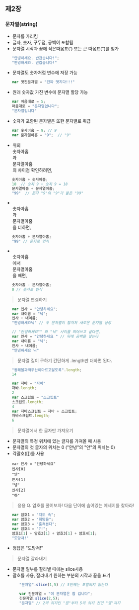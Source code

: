 ## 제2장
### 문자열(string)

* 문자를 가리킴
* 글자, 숫자, 구두점, 공백이 포함됨
* 문자열 시작과 끝에 작은따옴표(') 또는 큰 따옴표(")를 첨가

```javascript
   "안녕하세요. 반갑습니다!";
   "안녕하세요. 반갑습니다!"
```

* 문자열도 숫자처럼 변수에 저장 가능
```javascript
   var 멋진문자열 = "진짜 멋지다!!!"
```

* 원래 숫자값 가진 변수에 문자열 할당 가능
```javascript
   var 마음대로 = 5;
   마음대로 = "문자열입니다";
   "문자열입니다"
```

* 숫자가 포함된 문자열은 또한 문자열로 취급
```javascript
   var 숫자아홉 = 9; // 9
   var 문자열아홉 = "9";  // "9"
```

* 위의 <br>숫자아홉</br>과 <br>문자열아홉</br>의 차이점 확인하려면,
```javascript
   숫자아홉 + 숫자아홉;
   18  // 숫자 9 + 숫자 9 = 18
   문자열아홉 + 문자열아홉; 
   "99"  // 문자 "9"와 "9"가 붙은 "99"
```

* <br>숫자아홉</br>과 <br>문자열아홉</br>을 더하면,
```javascript
   숫자아홉 + 문자열아홉;
   "99" // 문자로 인식
```

* <br>숫자아홉</br>에서 <br>문자열아홉</br>을 빼면,
```javascript
   숫자아홉 - 문자열아홉;
   0 // 숫자로 인식
```


> 문자열 연결하기

```javascript
   var 인사 = "안녕하세요";
   var 내이름 = "닉";
   인사 + 내이름;
   "안녕하세요닉" // 두 문자열이 합쳐져 새로운 문자열 생성

   // "안녕하세요"" 와 "닉" 사이를 띄어쓰고 싶다면, 
   var 인사 = "안녕하세요 " // 뒤에 공백을 넣는다 
   var 내이름 = "닉";
   인사 + 내이름;
   "안녕하세요 닉"
```

> 문자열 길이 구하기
  간단하게 .length만 더하면 된다.

```javascript
   "동해물과백두산이마르고닳도록".length;
   14

   var 자바 = "자바"
   자바.length;
   2
   var 스크립트 = "스크립트"
   스크립트.length;
   4
   var 자바스크립트 = 자바 + 스크립트;
   자바스크립트.length;
   6
 ```

> 문자열에서 한 글자만 가져오기
  * 문자열의 특정 위치에 있는 글자를 가져올 때 사용
  * 문자열의 첫 글자의 위치는 0 ("안녕"의 "안"의 위치는 0)
  * 각괄호([])를 사용

```javascipt 
   var 인사 = "안녕하세요"
   인사[0]
   "안"
   인사[1]
   "녕"
   인사[2]
   "하"
```

> 응용
 Q. 암호를 풀어보자! 다음 단어에 숨어있는 메세지를 찾아라!

```javascript
   var 암호1 = "지도 속";
   var 암호2 = "희망을";
   var 암호3 = "훔쳐본다";
   var 암호4 = "?!";
   암호1[1] + 암호2[1] + 암호3[1] + 암호4[1];
   "도망쳐!"
```
  - 정답은 "도망쳐!"

> 문자열 잘라내기
  * 문자열 일부를 잘라낼 때에는 slice사용
  * 괄호를 사용, 잘라내기 원하는 부분의 시작과 끝을 표기 
    ```javascript
       "문자열".slice(1,5) // 5번째는 포함되지 않는다

       var 긴문자열 = "이 문자열은 참 깁니다";
       긴문자열.slice(2,5);
       "문자열" // 2의 위치인 "문"부터 5의 위치 전인 "열"까지
    ```  
























